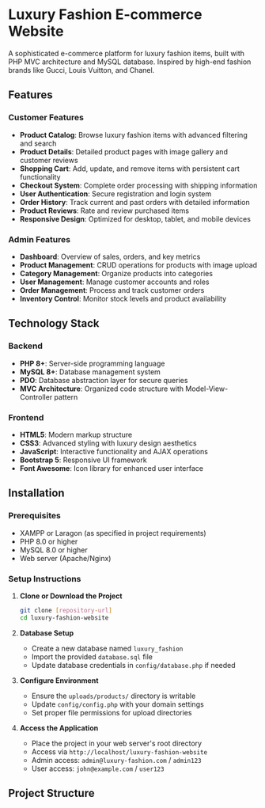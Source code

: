 # Luxury Fashion E-commerce Website

A sophisticated e-commerce platform for luxury fashion items, built with PHP MVC architecture and MySQL database. Inspired by high-end fashion brands like Gucci, Louis Vuitton, and Chanel.

## Features

### Customer Features
- **Product Catalog**: Browse luxury fashion items with advanced filtering and search
- **Product Details**: Detailed product pages with image gallery and customer reviews
- **Shopping Cart**: Add, update, and remove items with persistent cart functionality
- **Checkout System**: Complete order processing with shipping information
- **User Authentication**: Secure registration and login system
- **Order History**: Track current and past orders with detailed information
- **Product Reviews**: Rate and review purchased items
- **Responsive Design**: Optimized for desktop, tablet, and mobile devices

### Admin Features
- **Dashboard**: Overview of sales, orders, and key metrics
- **Product Management**: CRUD operations for products with image upload
- **Category Management**: Organize products into categories
- **User Management**: Manage customer accounts and roles
- **Order Management**: Process and track customer orders
- **Inventory Control**: Monitor stock levels and product availability

## Technology Stack

### Backend
- **PHP 8+**: Server-side programming language
- **MySQL 8+**: Database management system
- **PDO**: Database abstraction layer for secure queries
- **MVC Architecture**: Organized code structure with Model-View-Controller pattern

### Frontend
- **HTML5**: Modern markup structure
- **CSS3**: Advanced styling with luxury design aesthetics
- **JavaScript**: Interactive functionality and AJAX operations
- **Bootstrap 5**: Responsive UI framework
- **Font Awesome**: Icon library for enhanced user interface

## Installation

### Prerequisites
- XAMPP or Laragon (as specified in project requirements)
- PHP 8.0 or higher
- MySQL 8.0 or higher
- Web server (Apache/Nginx)

### Setup Instructions

1. **Clone or Download the Project**
   ```bash
   git clone [repository-url]
   cd luxury-fashion-website
   ```

2. **Database Setup**
   - Create a new database named `luxury_fashion`
   - Import the provided `database.sql` file
   - Update database credentials in `config/database.php` if needed

3. **Configure Environment**
   - Ensure the `uploads/products/` directory is writable
   - Update `config/config.php` with your domain settings
   - Set proper file permissions for upload directories

4. **Access the Application**
   - Place the project in your web server's root directory
   - Access via `http://localhost/luxury-fashion-website`
   - Admin access: `admin@luxury-fashion.com` / `admin123`
   - User access: `john@example.com` / `user123`

## Project Structure


